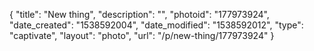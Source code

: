 {
    "title": "New thing",
    "description": "",
    "photoid": "177973924",
    "date_created": "1538592004",
    "date_modified": "1538592012",
    "type": "captivate",
    "layout": "photo",
    "url": "\/p\/new-thing\/177973924"
}
